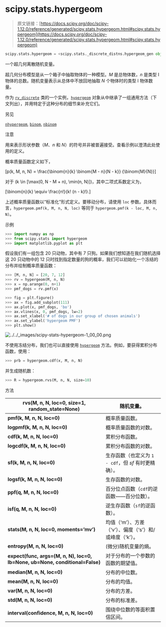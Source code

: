 # scipy.stats.hypergeom

> 原文链接：[https://docs.scipy.org/doc/scipy-1.12.0/reference/generated/scipy.stats.hypergeom.html#scipy.stats.hypergeom](https://docs.scipy.org/doc/scipy-1.12.0/reference/generated/scipy.stats.hypergeom.html#scipy.stats.hypergeom)

```py
scipy.stats.hypergeom = <scipy.stats._discrete_distns.hypergeom_gen object>
```

一个超几何离散随机变量。

超几何分布模型是从一个箱子中抽取物体的一种模型。*M* 是总物体数，*n* 是类型 I 物体的总数。随机变量表示从总体中不放回地抽取 *N* 个物体时的类型 I 物体数量。

作为 [`rv_discrete`](https://docs.scipy.org/doc/scipy-1.12.0/reference/generated/scipy.stats.rv_discrete.html#scipy.stats.rv_discrete "scipy.stats.rv_discrete") 类的一个实例，[`hypergeom`](https://docs.scipy.org/doc/scipy-1.12.0/reference/generated/scipy.stats.hypergeom.html#scipy.stats.hypergeom "scipy.stats.hypergeom") 对象从中继承了一组通用方法（下文列出），并用特定于这种分布的细节来补充它们。

另见

[`nhypergeom`](https://docs.scipy.org/doc/scipy-1.12.0/reference/generated/scipy.stats.nhypergeom.html#scipy.stats.nhypergeom "scipy.stats.nhypergeom"), [`binom`](https://docs.scipy.org/doc/scipy-1.12.0/reference/generated/scipy.stats.binom.html#scipy.stats.binom "scipy.stats.binom"), [`nbinom`](https://docs.scipy.org/doc/scipy-1.12.0/reference/generated/scipy.stats.nbinom.html#scipy.stats.nbinom "scipy.stats.nbinom")

注意

用来表示形状参数（*M*、*n* 和 *N*）的符号并非被普遍接受。查看示例以澄清此处使用的定义。

概率质量函数定义如下，

\[p(k, M, n, N) = \frac{\binom{n}{k} \binom{M - n}{N - k}} {\binom{M}{N}}\]

对于 \(k \in [\max(0, N - M + n), \min(n, N)]\)，其中二项式系数定义为，

\[\binom{n}{k} \equiv \frac{n!}{k! (n - k)!}.\]

上述概率质量函数以“标准化”形式定义。要移动分布，请使用 `loc` 参数。具体而言，`hypergeom.pmf(k, M, n, N, loc)` 等同于 `hypergeom.pmf(k - loc, M, n, N)`。

示例

```py
>>> import numpy as np
>>> from scipy.stats import hypergeom
>>> import matplotlib.pyplot as plt 
```

假设我们有一组包含 20 只动物，其中有 7 只狗。如果我们想知道在我们随机选择这 20 只动物中的 12 只时找到指定数量的狗的概率，我们可以初始化一个冻结的分布并绘制概率质量函数：

```py
>>> [M, n, N] = [20, 7, 12]
>>> rv = hypergeom(M, n, N)
>>> x = np.arange(0, n+1)
>>> pmf_dogs = rv.pmf(x) 
```

```py
>>> fig = plt.figure()
>>> ax = fig.add_subplot(111)
>>> ax.plot(x, pmf_dogs, 'bo')
>>> ax.vlines(x, 0, pmf_dogs, lw=2)
>>> ax.set_xlabel('# of dogs in our group of chosen animals')
>>> ax.set_ylabel('hypergeom PMF')
>>> plt.show() 
```

![../../_images/scipy-stats-hypergeom-1_00_00.png](../Images/8cd2f1013fa2672b92aef5e7e3069339.png)

不使用冻结分布，我们也可以直接使用 [`hypergeom`](https://docs.scipy.org/doc/scipy-1.12.0/reference/generated/scipy.stats.hypergeom.html#scipy.stats.hypergeom "scipy.stats.hypergeom") 方法。例如，要获得累积分布函数，使用：

```py
>>> prb = hypergeom.cdf(x, M, n, N) 
```

并生成随机数：

```py
>>> R = hypergeom.rvs(M, n, N, size=10) 
```

方法

| **rvs(M, n, N, loc=0, size=1, random_state=None)** | 随机变量。 |
| --- | --- |
| **pmf(k, M, n, N, loc=0)** | 概率质量函数。 |
| **logpmf(k, M, n, N, loc=0)** | 概率质量函数的对数。 |
| **cdf(k, M, n, N, loc=0)** | 累积分布函数。 |
| **logcdf(k, M, n, N, loc=0)** | 累积分布函数的对数。 |
| **sf(k, M, n, N, loc=0)** | 生存函数（也定义为 `1 - cdf`，但 *sf* 有时更精确）。 |
| **logsf(k, M, n, N, loc=0)** | 生存函数的对数。 |
| **ppf(q, M, n, N, loc=0)** | 百分位点函数（`cdf`的逆函数——百分位数）。 |
| **isf(q, M, n, N, loc=0)** | 逆生存函数（`sf`的逆函数）。 |
| **stats(M, n, N, loc=0, moments=’mv’)** | 均值（‘m’）、方差（‘v’）、偏度（‘s’）和/或峰度（‘k’）。 |
| **entropy(M, n, N, loc=0)** | (微分)随机变量的熵。 |
| **expect(func, args=(M, n, N), loc=0, lb=None, ub=None, conditional=False)** | 对于分布的一个参数的函数的期望值。 |
| **median(M, n, N, loc=0)** | 分布的中位数。 |
| **mean(M, n, N, loc=0)** | 分布的均值。 |
| **var(M, n, N, loc=0)** | 分布的方差。 |
| **std(M, n, N, loc=0)** | 分布的标准差。 |
| **interval(confidence, M, n, N, loc=0)** | 围绕中位数的等面积置信区间。 |
